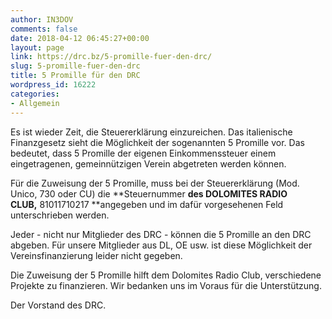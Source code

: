 ```yaml
---
author: IN3DOV
comments: false
date: 2018-04-12 06:45:27+00:00
layout: page
link: https://drc.bz/5-promille-fuer-den-drc/
slug: 5-promille-fuer-den-drc
title: 5 Promille für den DRC
wordpress_id: 16222
categories:
- Allgemein
---
```


Es ist wieder Zeit, die Steuererklärung einzureichen. Das italienische Finanzgesetz sieht die Möglichkeit der sogenannten 5 Promille vor. Das bedeutet, dass 5 Promille der eigenen Einkommenssteuer einem eingetragenen, gemeinnützigen Verein abgetreten werden können.




Für die Zuweisung der 5 Promille, muss bei der Steuererklärung (Mod. Unico, 730 oder CU) die **Steuernummer **des DOLOMITES RADIO CLUB,** 81011710217 **angegeben und im dafür vorgesehenen Feld unterschrieben werden.




Jeder - nicht nur Mitglieder des DRC - können die 5 Promille an den DRC abgeben. Für unsere Mitglieder aus DL, OE usw. ist diese Möglichkeit der Vereinsfinanzierung leider nicht gegeben.




Die Zuweisung der 5 Promille hilft dem Dolomites Radio Club, verschiedene Projekte zu finanzieren. Wir bedanken uns im Voraus für die Unterstützung.




Der Vorstand des DRC.
